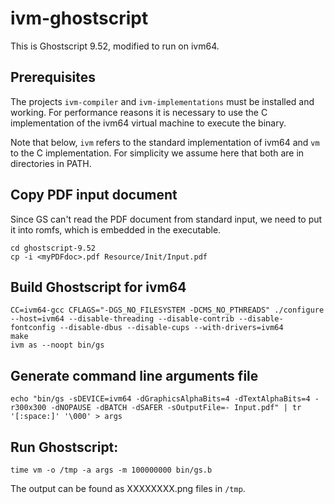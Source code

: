 # ivm-ghostscript
This is Ghostscript 9.52, modified to run on ivm64.

## Prerequisites
The projects `ivm-compiler` and `ivm-implementations` must be installed and working. For performance reasons it is necessary to use the C implementation of the ivm64 virtual machine to execute the binary.

Note that below, `ivm` refers to the standard implementation of ivm64 and `vm` to the C implementation. For simplicity we assume here that both are in directories in PATH.

## Copy PDF input document
Since GS can't read the PDF document from standard input, we need to put it into romfs, which is embedded in the executable.

    cd ghostscript-9.52
    cp -i <myPDFdoc>.pdf Resource/Init/Input.pdf

## Build Ghostscript for ivm64
    CC=ivm64-gcc CFLAGS="-DGS_NO_FILESYSTEM -DCMS_NO_PTHREADS" ./configure --host=ivm64 --disable-threading --disable-contrib --disable-fontconfig --disable-dbus --disable-cups --with-drivers=ivm64
    make
    ivm as --noopt bin/gs

## Generate command line arguments file
    echo "bin/gs -sDEVICE=ivm64 -dGraphicsAlphaBits=4 -dTextAlphaBits=4 -r300x300 -dNOPAUSE -dBATCH -dSAFER -sOutputFile=- Input.pdf" | tr '[:space:]' '\000' > args

## Run Ghostscript:
    time vm -o /tmp -a args -m 100000000 bin/gs.b

The output can be found as XXXXXXXX.png files in `/tmp`.
